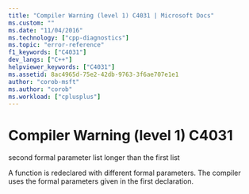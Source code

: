 ```yaml
---
title: "Compiler Warning (level 1) C4031 | Microsoft Docs"
ms.custom: ""
ms.date: "11/04/2016"
ms.technology: ["cpp-diagnostics"]
ms.topic: "error-reference"
f1_keywords: ["C4031"]
dev_langs: ["C++"]
helpviewer_keywords: ["C4031"]
ms.assetid: 8ac4965d-75e2-42db-9763-3f6ae707e1e1
author: "corob-msft"
ms.author: "corob"
ms.workload: ["cplusplus"]
---
```

# Compiler Warning (level 1) C4031
second formal parameter list longer than the first list  
  
 A function is redeclared with different formal parameters. The compiler uses the formal parameters given in the first declaration.